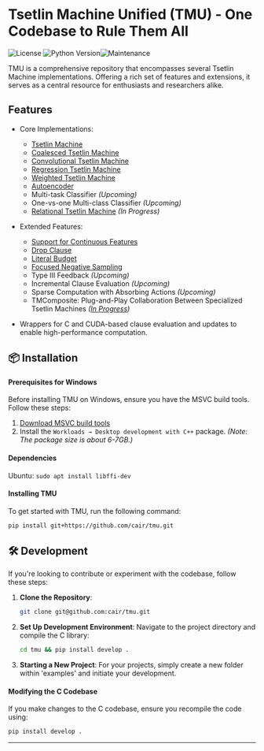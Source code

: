 # Tsetlin Machine Unified (TMU) - One Codebase to Rule Them All
![License](https://img.shields.io/github/license/microsoft/interpret.svg?style=flat-square) ![Python Version](https://img.shields.io/pypi/pyversions/interpret.svg?style=flat-square)![Maintenance](https://img.shields.io/maintenance/yes/2023?style=flat-square)

TMU is a comprehensive repository that encompasses several Tsetlin Machine implementations. Offering a rich set of features and extensions, it serves as a central resource for enthusiasts and researchers alike.

## Features
- Core Implementations:
    - [Tsetlin Machine](https://arxiv.org/abs/1804.01508)
    - [Coalesced Tsetlin Machine](https://arxiv.org/abs/2108.07594)
    - [Convolutional Tsetlin Machine](https://arxiv.org/abs/1905.09688)
    - [Regression Tsetlin Machine](https://royalsocietypublishing.org/doi/full/10.1098/rsta.2019.0165)
    - [Weighted Tsetlin Machine](https://ieeexplore.ieee.org/document/9316190)
    - [Autoencoder](https://arxiv.org/abs/2301.00709)
    - Multi-task Classifier *(Upcoming)*
    - One-vs-one Multi-class Classifier *(Upcoming)*
    - [Relational Tsetlin Machine](https://link.springer.com/article/10.1007/s10844-021-00682-5) *(In Progress)*

- Extended Features:
    - [Support for Continuous Features](https://arxiv.org/abs/1905.04199)
    - [Drop Clause](https://arxiv.org/abs/2105.14506)
    - [Literal Budget](https://arxiv.org/abs/2301.08190)
    - [Focused Negative Sampling](https://ieeexplore.ieee.org/document/9923859)
    - Type III Feedback *(Upcoming)*
    - Incremental Clause Evaluation *(Upcoming)*
    - Sparse Computation with Absorbing Actions *(Upcoming)*
    - TMComposite: Plug-and-Play Collaboration Between Specialized Tsetlin Machines *([In Progress](https://github.com/cair/Plug-and-Play-Collaboration-Between-Specialized-Tsetlin-Machines))*

- Wrappers for C and CUDA-based clause evaluation and updates to enable high-performance computation.

## 📦 Installation

#### **Prerequisites for Windows**
Before installing TMU on Windows, ensure you have the MSVC build tools. Follow these steps:
1. [Download MSVC build tools](https://visualstudio.microsoft.com/visual-cpp-build-tools/)
2. Install the `Workloads → Desktop development with C++` package. *(Note: The package size is about 6-7GB.)*

#### **Dependencies**
Ubuntu: `sudo apt install libffi-dev`

#### **Installing TMU**
To get started with TMU, run the following command:
```bash
pip install git+https://github.com/cair/tmu.git
```

## 🛠 Development

If you're looking to contribute or experiment with the codebase, follow these steps:

1. **Clone the Repository**:
   ```bash
   git clone git@github.com:cair/tmu.git
   ```

2. **Set Up Development Environment**:
   Navigate to the project directory and compile the C library:
   ```bash
   cd tmu && pip install develop .
   ```

3. **Starting a New Project**:
   For your projects, simply create a new folder within 'examples' and initiate your development.

#### Modifying the C Codebase
If you make changes to the C codebase, ensure you recompile the code using:
```bash
pip install develop .
```

---
